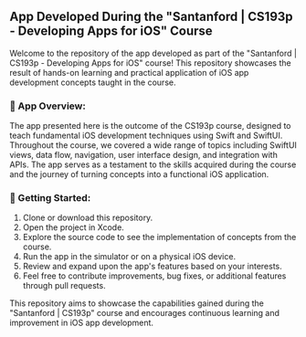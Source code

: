 ## App Developed During the "Santanford | CS193p - Developing Apps for iOS" Course

Welcome to the repository of the app developed as part of the "Santanford | CS193p - Developing Apps for iOS" course! This repository showcases the result of hands-on learning and practical application of iOS app development concepts taught in the course.

### 📱 App Overview:
The app presented here is the outcome of the CS193p course, designed to teach fundamental iOS development techniques using Swift and SwiftUI. Throughout the course, we covered a wide range of topics including SwiftUI views, data flow, navigation, user interface design, and integration with APIs. The app serves as a testament to the skills acquired during the course and the journey of turning concepts into a functional iOS application.

### 🚀 Getting Started:
1. Clone or download this repository.
2. Open the project in Xcode.
3. Explore the source code to see the implementation of concepts from the course.
4. Run the app in the simulator or on a physical iOS device.
5. Review and expand upon the app's features based on your interests.
6. Feel free to contribute improvements, bug fixes, or additional features through pull requests.

This repository aims to showcase the capabilities gained during the "Santanford | CS193p" course and encourages continuous learning and improvement in iOS app development.
